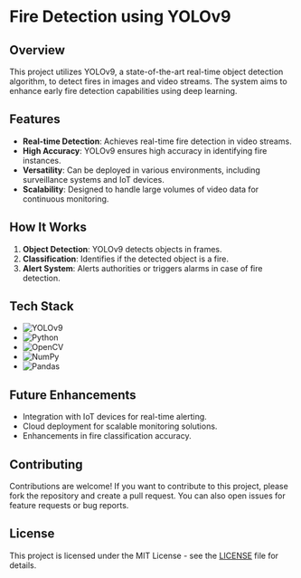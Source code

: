 
# Fire Detection using YOLOv9



## Overview

This project utilizes YOLOv9, a state-of-the-art real-time object detection algorithm, to detect fires in images and video streams. The system aims to enhance early fire detection capabilities using deep learning.

## Features

- **Real-time Detection**: Achieves real-time fire detection in video streams.
- **High Accuracy**: YOLOv9 ensures high accuracy in identifying fire instances.
- **Versatility**: Can be deployed in various environments, including surveillance systems and IoT devices.
- **Scalability**: Designed to handle large volumes of video data for continuous monitoring.

## How It Works

1. **Object Detection**: YOLOv9 detects objects in frames.
2. **Classification**: Identifies if the detected object is a fire.
3. **Alert System**: Alerts authorities or triggers alarms in case of fire detection.

## Tech Stack

- ![YOLOv9](https://img.shields.io/badge/YOLOv9-darkgreen?style=for-the-badge)
- ![Python](https://img.shields.io/badge/Python-3776AB?style=for-the-badge&logo=python&logoColor=white)
- ![OpenCV](https://img.shields.io/badge/OpenCV-5C3EE8?style=for-the-badge&logo=opencv&logoColor=white)
- ![NumPy](https://img.shields.io/badge/NumPy-013243?style=for-the-badge&logo=numpy&logoColor=white)
- ![Pandas](https://img.shields.io/badge/Pandas-150458?style=for-the-badge&logo=pandas&logoColor=white)

## Future Enhancements

- Integration with IoT devices for real-time alerting.
- Cloud deployment for scalable monitoring solutions.
- Enhancements in fire classification accuracy.

## Contributing

Contributions are welcome! If you want to contribute to this project, please fork the repository and create a pull request. You can also open issues for feature requests or bug reports.

## License

This project is licensed under the MIT License - see the [LICENSE](LICENSE) file for details.
